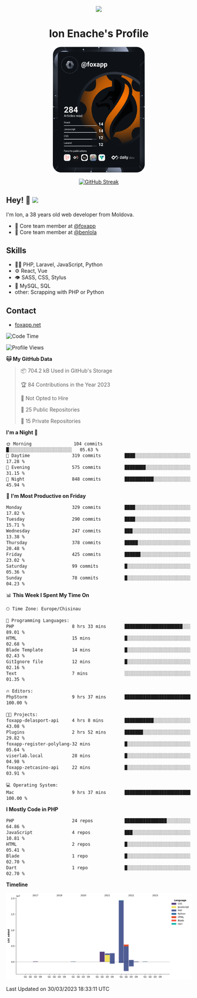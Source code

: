 <div id="header" align="center">
  <img src="https://media.giphy.com/media/M9gbBd9nbDrOTu1Mqx/giphy.gif" width="100"/>
	<h1>Ion Enache's Profile</h1>
</div>
<div align="center">
	<a href="https://app.daily.dev/foxapp"><img src="https://github.com/foxapp/foxapp/blob/master/devcard.svg" width="250" alt="Ion Enache's Dev Card"/></a>
</div>


<div align="center">
	
[![GitHub Streak](http://github-readme-streak-stats.herokuapp.com?user=foxapp&hide_border=true&date_format=M%20j%5B%2C%20Y%5D)](https://git.io/streak-stats)
	
</div>


## Hey! 👋 <img src="https://media.giphy.com/media/hvRJCLFzcasrR4ia7z/giphy.gif" width="30px"/>
I'm Ion, a 38 years old web developer from Moldova.


- 👥 Core team member at [@foxapp](https://github.com/foxapp)
- 👥 Core team member at [@benlola](https://github.com/benlola)

## Skills
- 👨‍💻 PHP, Laravel, JavaScript, Python
- ⚙️ React, Vue
- 👁️ SASS, CSS, Stylus
- 💽 MySQL, SQL
- other: Scrapping with PHP or Python

## Contact
- [foxapp.net](https://www.foxapp.net)

<!--START_SECTION:waka-->
![Code Time](http://img.shields.io/badge/Code%20Time-1%2C278%20hrs%2040%20mins-blue)

![Profile Views](http://img.shields.io/badge/Profile%20Views-0-blue)

**🐱 My GitHub Data** 

> 📦 704.2 kB Used in GitHub's Storage 
 > 
> 🏆 84 Contributions in the Year 2023
 > 
> 🚫 Not Opted to Hire
 > 
> 📜 25 Public Repositories 
 > 
> 🔑 15 Private Repositories 
 > 
**I'm a Night 🦉** 

```text
🌞 Morning                104 commits         █░░░░░░░░░░░░░░░░░░░░░░░░   05.63 % 
🌆 Daytime                319 commits         ████░░░░░░░░░░░░░░░░░░░░░   17.28 % 
🌃 Evening                575 commits         ████████░░░░░░░░░░░░░░░░░   31.15 % 
🌙 Night                  848 commits         ███████████░░░░░░░░░░░░░░   45.94 % 
```
📅 **I'm Most Productive on Friday** 

```text
Monday                   329 commits         ████░░░░░░░░░░░░░░░░░░░░░   17.82 % 
Tuesday                  290 commits         ████░░░░░░░░░░░░░░░░░░░░░   15.71 % 
Wednesday                247 commits         ███░░░░░░░░░░░░░░░░░░░░░░   13.38 % 
Thursday                 378 commits         █████░░░░░░░░░░░░░░░░░░░░   20.48 % 
Friday                   425 commits         ██████░░░░░░░░░░░░░░░░░░░   23.02 % 
Saturday                 99 commits          █░░░░░░░░░░░░░░░░░░░░░░░░   05.36 % 
Sunday                   78 commits          █░░░░░░░░░░░░░░░░░░░░░░░░   04.23 % 
```


📊 **This Week I Spent My Time On** 

```text
🕑︎ Time Zone: Europe/Chisinau

💬 Programming Languages: 
PHP                      8 hrs 33 mins       ██████████████████████░░░   89.01 % 
HTML                     15 mins             █░░░░░░░░░░░░░░░░░░░░░░░░   02.68 % 
Blade Template           14 mins             █░░░░░░░░░░░░░░░░░░░░░░░░   02.43 % 
GitIgnore file           12 mins             █░░░░░░░░░░░░░░░░░░░░░░░░   02.16 % 
Text                     7 mins              ░░░░░░░░░░░░░░░░░░░░░░░░░   01.35 % 

🔥 Editors: 
PhpStorm                 9 hrs 37 mins       █████████████████████████   100.00 % 

🐱‍💻 Projects: 
foxapp-delasport-api     4 hrs 8 mins        ███████████░░░░░░░░░░░░░░   43.08 % 
Plugins                  2 hrs 52 mins       ███████░░░░░░░░░░░░░░░░░░   29.82 % 
foxapp-register-polylang-32 mins             █░░░░░░░░░░░░░░░░░░░░░░░░   05.64 % 
viserlab.local           28 mins             █░░░░░░░░░░░░░░░░░░░░░░░░   04.98 % 
foxapp-zetcasino-api     22 mins             █░░░░░░░░░░░░░░░░░░░░░░░░   03.91 % 

💻 Operating System: 
Mac                      9 hrs 37 mins       █████████████████████████   100.00 % 
```

**I Mostly Code in PHP** 

```text
PHP                      24 repos            ████████████████░░░░░░░░░   64.86 % 
JavaScript               4 repos             ███░░░░░░░░░░░░░░░░░░░░░░   10.81 % 
HTML                     2 repos             █░░░░░░░░░░░░░░░░░░░░░░░░   05.41 % 
Blade                    1 repo              █░░░░░░░░░░░░░░░░░░░░░░░░   02.70 % 
Dart                     1 repo              █░░░░░░░░░░░░░░░░░░░░░░░░   02.70 % 
```



**Timeline**

![Lines of Code chart](https://raw.githubusercontent.com/foxapp/foxapp/master/assets/bar_graph.png)


 Last Updated on 30/03/2023 18:33:11 UTC
<!--END_SECTION:waka-->
